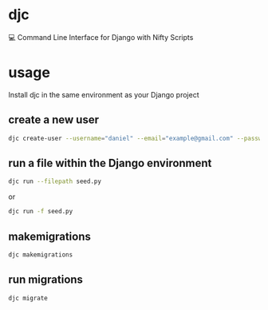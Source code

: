 # djc
:computer: Command Line Interface for Django with Nifty Scripts

# usage
Install djc in the same environment as your Django project

## create a new user
```bash
djc create-user --username="daniel" --email="example@gmail.com" --password="password" --debug="true"
```

## run a file within the Django environment
```bash
djc run --filepath seed.py
```
or
```bash
djc run -f seed.py
```

## makemigrations
```bash
djc makemigrations
```

## run migrations
```bash
djc migrate
```

